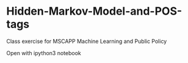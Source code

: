 # Hidden-Markov-Model-and-POS-tags
Class exercise for  MSCAPP Machine Learning and Public Policy

Open with ipython3 notebook
